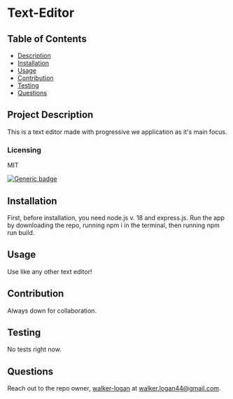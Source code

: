 # Text-Editor

## Table of Contents

- [Description](#project-description)
- [Installation](#installation)
- [Usage](#usage)
- [Contribution](#contribution)
- [Testing](#testing)
- [Questions](#questions)

## Project Description

This is a text editor made with progressive we application as it's main focus.

### Licensing

MIT

[![Generic badge](https://img.shields.io/badge/License-MIT-green.svg)](https://choosealicense.com/licenses/mit/.)

## Installation

First, before installation, you need node.js v. 18 and express.js. Run the app by downloading the repo, running npm i in the terminal, then running npm run build.

## Usage

Use like any other text editor!

## Contribution

Always down for collaboration.

## Testing

No tests right now.

## Questions

Reach out to the repo owner, [walker-logan](https://github.com/walker-logan) at walker.logan44@gmail.com.
